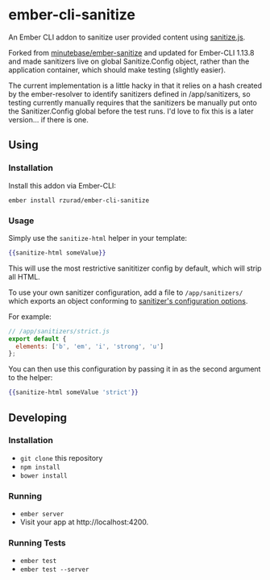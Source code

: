 # ember-cli-sanitize

An Ember CLI addon to sanitize user provided content using [sanitize.js](https://github.com/gbirke/Sanitize.js).

Forked from [minutebase/ember-sanitize](https://github.com/minutebase/ember-sanitize) and updated for
Ember-CLI 1.13.8 and made sanitizers live on global Sanitize.Config object, rather than the application container,
which should make testing (slightly easier).

The current implementation is a little hacky in that it relies on a hash created by the ember-resolver to
identify sanitizers defined in /app/sanitizers, so testing currently manually requires that the sanitizers be manually
put onto the Sanitizer.Config global before the test runs. I'd love to fix this is a later version... if there is one.

## Using

### Installation

Install this addon via Ember-CLI:

```
ember install rzurad/ember-cli-sanitize
```

### Usage

Simply use the `sanitize-html` helper in your template:

```handlebars
{{sanitize-html someValue}}
```

This will use the most restrictive sanititizer config by default, which will strip all HTML.

To use your own sanitizer configuration, add a file to `/app/sanitizers/` which exports an object
conforming to [sanitizer's configuration options](https://github.com/gbirke/Sanitize.js#configuration).

For example:

```js
// /app/sanitizers/strict.js
export default {
  elements: ['b', 'em', 'i', 'strong', 'u']
};
```

You can then use this configuration by passing it in as the second argument to the helper:

```handlebars
{{sanitize-html someValue 'strict'}}
```

## Developing

### Installation

* `git clone` this repository
* `npm install`
* `bower install`

### Running

* `ember server`
* Visit your app at http://localhost:4200.

### Running Tests

* `ember test`
* `ember test --server`
